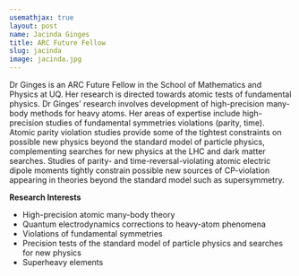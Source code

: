 ```yaml
---
usemathjax: true
layout: post
name: Jacinda Ginges
title: ARC Future Fellow
slug: jacinda
image: jacinda.jpg
---
```



Dr Ginges is an ARC Future Fellow in the School of Mathematics and Physics at UQ. Her research is directed towards atomic tests of fundamental physics. Dr Ginges' research involves development of high-precision many-body methods for heavy atoms. Her areas of expertise include high-precision studies of fundamental symmetries violations (parity, time). Atomic parity violation studies provide some of the tightest constraints on possible new physics beyond the standard model of particle physics, complementing searches for new physics at the LHC and dark matter searches. Studies of parity- and time-reversal-violating atomic electric dipole moments tightly constrain possible new sources of CP-violation appearing in theories beyond the standard model such as supersymmetry.

**Research Interests**
 * High-precision atomic many-body theory
 * Quantum electrodynamics corrections to heavy-atom phenomena
 * Violations of fundamental symmetries
 * Precision tests of the standard model of particle physics and searches for new physics
 * Superheavy elements

